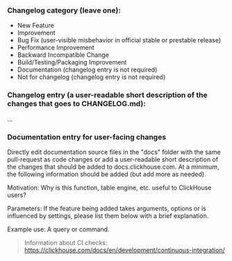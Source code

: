 <!---
A technical comment, you are free to remove or leave it as it is when PR is created
The following categories are used in the next scripts, update them accordingly
utils/changelog/changelog.py
tests/ci/run_check.py
-->
### Changelog category (leave one):
- New Feature
- Improvement
- Bug Fix (user-visible misbehavior in official stable or prestable release)
- Performance Improvement
- Backward Incompatible Change
- Build/Testing/Packaging Improvement
- Documentation (changelog entry is not required)
- Not for changelog (changelog entry is not required)


### Changelog entry (a user-readable short description of the changes that goes to CHANGELOG.md):
...

### Documentation entry for user-facing changes

Directly edit documentation source files in the "docs" folder with the same pull-request as code changes or add a user-readable short description of the changes that should be added to docs.clickhouse.com.  At a minimum, the following information should be added (but add more as needed).

Motivation: Why is this function, table engine, etc. useful to ClickHouse users?

Parameters: If the feature being added takes arguments, options or is influenced by settings, please list them below with a brief explanation.

Example use: A query or command.


> Information about CI checks: https://clickhouse.com/docs/en/development/continuous-integration/
